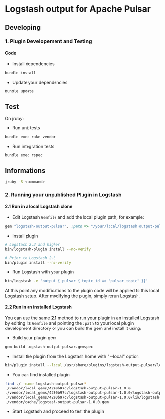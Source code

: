 # Logstash output for Apache Pulsar

## Developing

### 1. Plugin Developement and Testing

#### Code
- Install dependencies

```sh
bundle install
```
- Update your dependencies

```sh
bundle update
```

## Test

On jruby:
- Run unit tests
```bash
bundle exec rake vendor
```
- Run integration tests
```sh
bundle exec rspec
```

## Informations

```bash
jruby -S <command>
```

### 2. Running your unpublished Plugin in Logstash

#### 2.1 Run in a local Logstash clone

- Edit Logstash `Gemfile` and add the local plugin path, for example:
```ruby
gem "logstash-output-pulsar", :path => "/your/local/logstash-output-pulsar"
```
- Install plugin
```sh
# Logstash 2.3 and higher
bin/logstash-plugin install --no-verify

# Prior to Logstash 2.3
bin/plugin install --no-verify

```
- Run Logstash with your plugin
```sh
bin/logstash -e 'output { pulsar { topic_id => "pulsar_topic" }}'
```
At this point any modifications to the plugin code will be applied to this local Logstash setup. After modifying the plugin, simply rerun Logstash.

#### 2.2 Run in an installed Logstash

You can use the same **2.1** method to run your plugin in an installed Logstash by editing its `Gemfile` and pointing the `:path` to your local plugin development directory or you can build the gem and install it using:

- Build your plugin gem
```sh
gem build logstash-output-pulsar.gemspec
```
- Install the plugin from the Logstash home with "--local" option
```sh
bin/plugin install --local /usr/share/plugins/logstash-output-pulsar/logstash-output-pulsar-1.0.0.gem 
```
- You can find installed plugin
```sh
find ./ -name logstash-output-pulsar*
./vendor/local_gems/4280b97c/logstash-output-pulsar-1.0.0
./vendor/local_gems/4280b97c/logstash-output-pulsar-1.0.0/logstash-output-pulsar.gemspec
./vendor/local_gems/4280b97c/logstash-output-pulsar-1.0.0/lib/logstash-output-pulsar_jars.rb
./vendor/cache/logstash-output-pulsar-1.0.0.gem
```
- Start Logstash and proceed to test the plugin
